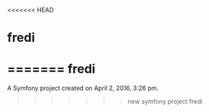 <<<<<<< HEAD
# fredi
=======
fredi
=====

A Symfony project created on April 2, 2016, 3:26 pm.
>>>>>>> new symfony project fredi
